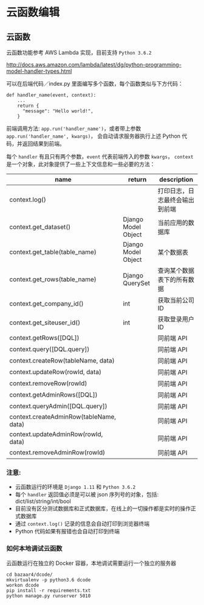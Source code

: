 
云函数编辑
==========

## 云函数

云函数功能参考 AWS Lambda 实现，目前支持 `Python 3.6.2`

http://docs.aws.amazon.com/lambda/latest/dg/python-programming-model-handler-types.html

可以在后端代码／index.py 里面编写多个函数，每个函数类似与下方代码：

```
def handler_name(event, context):
    ...
    return {
      "message": "Hello world!",
    }
```

前端调用方法: `app.run('handler_name')`，或者带上参数 `app.run('handler_name', kwargs)`，
会自动请求服务器执行上述 Python 代码，并返回结果到前端。

每个 `handler` 有且只有两个参数，`event` 代表前端传入的参数 `kwargs`，
`context` 是一个对象，此对象提供了一些上下文信息和一些必要的方法：

|name|return|description|
|---|---|---|
|context.log()                                  |                     |打印日志，日志最终会输出到前端   |
|context.get_dataset()                          |Django Model Object  |当前应用的数据库   |
|context.get_table(table_name)                  |Django Model Object  |某个数据表   |
|context.get_rows(table_name)                   |Django QuerySet      |查询某个数据表下的所有数据   |
|context.get_company_id()                       |int                  |获取当前公司 ID   |
|context.get_siteuser_id()                      |int                  |获取登录用户 ID   |
|context.getRows([DQL])                         |                     |同前端 API|     
|context.query([DQL.query])                     |                     |同前端 API|
|context.createRow(tableName, data)             |                     |同前端 API|
|context.updateRow(rowId, data)                 |                     |同前端 API|
|context.removeRow(rowId)                       |                     |同前端 API|
|context.getAdminRows([DQL])                    |                     |同前端 API|
|context.queryAdmin([DQL.query])                |                     |同前端 API|
|context.createAdminRow(tableName, data)        |                     |同前端 API|
|context.updateAdminRow(rowId, data)            |                     |同前端 API|
|context.removeAdminRow(rowId)                  |                     |同前端 API|


### 注意:

- 云函数运行的环境是 `Django 1.11` 和 `Python 3.6.2`
- 每个 `handler` 返回值必须是可以被 json 序列号的对象，包括: dict/list/string/int/bool
- 目前没有区分测试数据库和正式数据库，在线上的一切操作都是实时的操作正式数据库
- 通过 `context.log()` 记录的信息会自动打印到浏览器终端
- Python 代码如果有报错也会自动打印到终端


### 如何本地调试云函数

云函数运行在独立的 Docker 容器，本地调试需要运行一个独立的服务器

```
cd bazaar4/dcode/
mkvirtualenv -p python3.6 dcode
workon dcode
pip install -r requirements.txt
python manage.py runserver 5010
```
